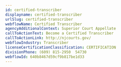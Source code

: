 ```yaml
---
id: certified-transcriber
displayname: certified-transcriber
urlSlug: certified-transcriber
webflowName: Certified Transcriber
agencyAdditionalContext: Superior Court Appellate
callToActionText: Become a Certified Transcriber
callToActionLink: http://njcourts.gov/
webflowIndustry: Transcriber
licenseCertificationClassification: CERTIFICATION
divisionPhone: (609) 815-2950  54730
webflowId: 640b8467d59cf9b817be1d33
---
```

